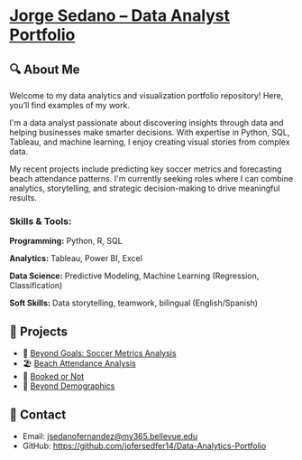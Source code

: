 # [Jorge Sedano – Data Analyst Portfolio](https://github.com/jofersedfer14/Data-Analytics-Portfolio)

## 🔍 About Me
Welcome to my data analytics and visualization portfolio repository! Here, you’ll find examples of my work.

I'm a data analyst passionate about discovering insights through data and helping businesses make smarter decisions. With expertise in Python, SQL, Tableau, and machine learning, I enjoy creating visual stories from complex data.

My recent projects include predicting key soccer metrics and forecasting beach attendance patterns. I'm currently seeking roles where I can combine analytics, storytelling, and strategic decision-making to drive meaningful results.

### Skills & Tools:

**Programming:** Python, R, SQL

**Analytics:** Tableau, Power BI, Excel

**Data Science:** Predictive Modeling, Machine Learning (Regression, Classification)

**Soft Skills:** Data storytelling, teamwork, bilingual (English/Spanish)



## 📂 Projects
- 🥅 [Beyond Goals: Soccer Metrics Analysis](Beyond_Goals/)
- 🏖️ [Beach Attendance Analysis](Beach_Attendance/)
- 🏨 [Booked or Not](Booked_Or_Not/)
- 👥 [Beyond Demographics](Beyond_Demographics/)

## 📩 Contact
- Email: jsedanofernandez@my365.bellevue.edu
- GitHub: https://github.com/jofersedfer14/Data-Analytics-Portfolio
